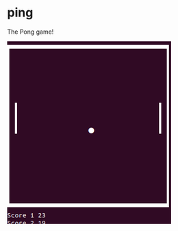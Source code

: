 # ping
The Pong game!

![Ping Game](https://raw.githubusercontent.com/virginiasatyro/ping/master/img/game.png)